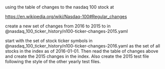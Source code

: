 using the table of changes to the nasdaq 100 stock at

https://en.wikipedia.org/wiki/Nasdaq-100#Regular_changes

create a new set of changes from 2016 to 2015 to in @nasdaq_100_ticker_history/n100-ticker-changes-2015.yaml

start with the set of stock ticker symbols in @nasdaq_100_ticker_history/n100-ticker-changes-2016.yaml as the set of all stocks in the index as of 2016-01-01.  Then read the table of changes above and create the 2015 changes in the index.  Also create the 2015 test file following the style of the other yearly test files.
